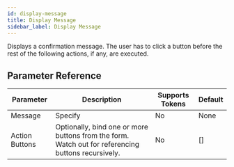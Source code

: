 ```yaml
---
id: display-message
title: Display Message
sidebar_label: Display Message
---
```



Displays a confirmation message. The user has to click a button before the rest of the following actions, if any, are executed.

## Parameter Reference
| Parameter | Description | Supports Tokens | Default |
| -- | -- | -- | -- |
| Message | Specify | No | None |
| Action Buttons | Optionally, bind one or more buttons from the form. Watch out for referencing buttons recursively. | No | [] |
